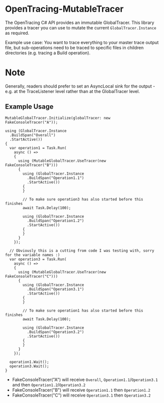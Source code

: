 # OpenTracing-MutableTracer
The OpenTracing C# API provides an immutable GlobalTracer. This library provides a tracer you can use to mutate the current `GlobalTracer.Instance` as required.

Example use case: You want to trace everything to your master trace output file, but sub-operations need to be traced to specific files in children directories (e.g. tracing a Build operation).

# Note
Generally, readers should prefer to set an AsyncLocal sink for the output - e.g. at the TraceListener level rather than at the GlobalTracer level.

## Example Usage
```Csharp
MutableGlobalTracer.Initialize(globalTracer: new FakeConsoleTracer("A"));

using (GlobalTracer.Instance
  .BuildSpan("Overall")
  .StartActive())
{
  var operation1 = Task.Run(
    async () =>
    {
      using (MutableGlobalTracer.UseTracer(new FakeConsoleTracer("B")))
      {
        using (GlobalTracer.Instance
          .BuildSpan("Operation1.1")
          .StartActive())
        {
        }

        // To make sure operation3 has also started before this finishes
        await Task.Delay(100);

        using (GlobalTracer.Instance
          .BuildSpan("Operation1.2")
          .StartActive())
        {
        }
      }
    });
    
  // Obviously this is a cutting from code I was testing with, sorry for the variable names :)
  var operation3 = Task.Run(
    async () =>
    {
      using (MutableGlobalTracer.UseTracer(new FakeConsoleTracer("C")))
      {
        using (GlobalTracer.Instance
          .BuildSpan("Operation3.1")
          .StartActive())
        {
        }

        // To make sure operation1 has also started before this finishes
        await Task.Delay(100);

        using (GlobalTracer.Instance
          .BuildSpan("Operation3.2")
          .StartActive())
        {
        }
      }
    });

  operation1.Wait();
  operation3.Wait();
}
```

* FakeConsoleTracer("A") will receive `Overall`, `Operation1.1`/`Operation3.1` and then `Operation1.2`/`Operation3.2`
* FakeConsoleTracer("B") will receive `Operation1.1` then `Operation1.2`
* FakeConsoleTracer("C") will receive `Operation3.1` then `Operation3.2`
